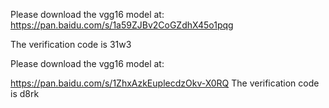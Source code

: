 Please download the vgg16 model at:
https://pan.baidu.com/s/1a59ZJBv2CoGZdhX45o1pqg

The verification code is 31w3

Please download the vgg16 model at:

https://pan.baidu.com/s/1ZhxAzkEuplecdzOkv-X0RQ
The verification code is d8rk